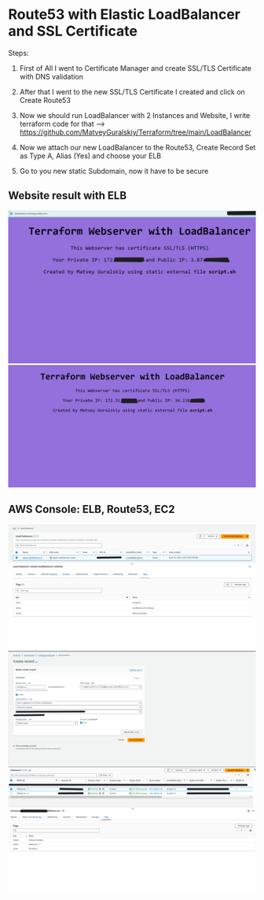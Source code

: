 # Route53 with Elastic LoadBalancer and SSL Certificate
Steps:

1. First of All I went to Certificate Manager and create SSL/TLS Certificate with DNS validation

2. After that I went to the new SSL/TLS Certificate I created and click on Create Route53

3. Now we should run LoadBalancer with 2 Instances and Website, I write terraform code for that -->   https://github.com/MatveyGuralskiy/Terraform/tree/main/LoadBalancer

4. Now we attach our new LoadBalancer to the Route53, Create Record Set as Type A, Alias (Yes) and choose your ELB

5. Go to you new static Subdomain, now it have to be secure

## Website result with ELB

<img src="https://github.com/MatveyGuralskiy/AWS/blob/main/Route53+ELB+SSL/Screens/Website-1.png?raw=true"/>

<img src="https://github.com/MatveyGuralskiy/AWS/blob/main/Route53+ELB+SSL/Screens/Website-2.png?raw=true"/>

## AWS Console: ELB, Route53, EC2

<img src="https://github.com/MatveyGuralskiy/AWS/blob/main/Route53+ELB+SSL/Screens/AWS-ELB.png?raw=true"/>

<img src="https://github.com/MatveyGuralskiy/AWS/blob/main/Route53+ELB+SSL/Screens/AWS%20Route53.png?raw=true"/>

<img src="https://github.com/MatveyGuralskiy/AWS/blob/main/Route53+ELB+SSL/Screens/AWS-Instances.png?raw=true"/>
